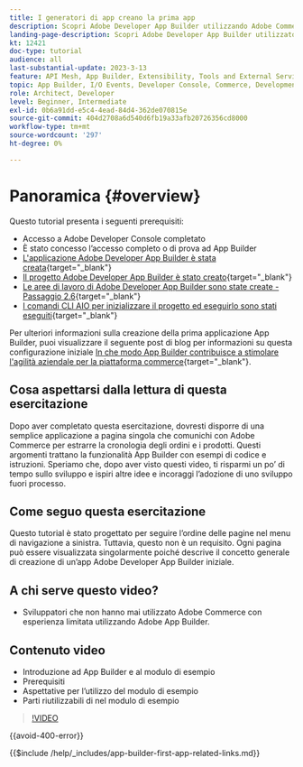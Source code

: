 ```yaml
---
title: I generatori di app creano la prima app
description: Scopri Adobe Developer App Builder utilizzando Adobe Commerce e crea la tua prima app.
landing-page-description: Scopri Adobe Developer App Builder utilizzato con Adobe Commerce e crea la tua prima app.
kt: 12421
doc-type: tutorial
audience: all
last-substantial-update: 2023-3-13
feature: API Mesh, App Builder, Extensibility, Tools and External Services, Backend Development
topic: App Builder, I/O Events, Developer Console, Commerce, Development, Integrations
role: Architect, Developer
level: Beginner, Intermediate
exl-id: 0b6a91dd-e5c4-4ead-84d4-362de070815e
source-git-commit: 404d2708a6d540d6fb19a33afb20726356cd8000
workflow-type: tm+mt
source-wordcount: '297'
ht-degree: 0%

---
```


# Panoramica {#overview}

Questo tutorial presenta i seguenti prerequisiti:

* Accesso a Adobe Developer Console completato
* È stato concesso l’accesso completo o di prova ad App Builder
* [L&#39;applicazione Adobe Developer App Builder è stata creata](https://developer.adobe.com/app-builder/docs/getting_started/first_app/){target="_blank"}
* [Il progetto Adobe Developer App Builder è stato creato](https://developer.adobe.com/console){target="_blank"}
* [Le aree di lavoro di Adobe Developer App Builder sono state create - Passaggio 2.6](https://developer.adobe.com/app-builder/docs/getting_started/first_app/#2-creating-a-new-project-on-developer-console){target="_blank"}
* [I comandi CLI AIO per inizializzare il progetto ed eseguirlo sono stati eseguiti](https://developer.adobe.com/runtime){target="_blank"}

Per ulteriori informazioni sulla creazione della prima applicazione App Builder, puoi visualizzare il seguente post di blog per informazioni su questa configurazione iniziale [In che modo App Builder contribuisce a stimolare l&#39;agilità aziendale per la piattaforma commerce](https://business.adobe.com/blog/how-to/how-app-builder-helps-you-implement-a-composable-commerce-strategy){target="_blank"}.

## Cosa aspettarsi dalla lettura di questa esercitazione

Dopo aver completato questa esercitazione, dovresti disporre di una semplice applicazione a pagina singola che comunichi con Adobe Commerce per estrarre la cronologia degli ordini e i prodotti. Questi argomenti trattano la funzionalità App Builder con esempi di codice e istruzioni. Speriamo che, dopo aver visto questi video, ti risparmi un po’ di tempo sullo sviluppo e ispiri altre idee e incoraggi l’adozione di uno sviluppo fuori processo.

## Come seguo questa esercitazione

Questo tutorial è stato progettato per seguire l’ordine delle pagine nel menu di navigazione a sinistra. Tuttavia, questo non è un requisito. Ogni pagina può essere visualizzata singolarmente poiché descrive il concetto generale di creazione di un’app Adobe Developer App Builder iniziale.

## A chi serve questo video?

* Sviluppatori che non hanno mai utilizzato Adobe Commerce con esperienza limitata utilizzando Adobe App Builder.

## Contenuto video

* Introduzione ad App Builder e al modulo di esempio
* Prerequisiti
* Aspettative per l’utilizzo del modulo di esempio
* Parti riutilizzabili di nel modulo di esempio

>[!VIDEO](https://video.tv.adobe.com/v/3421025?quality=12&learn=on&captions=ita)

{{avoid-400-error}}

{{$include /help/_includes/app-builder-first-app-related-links.md}}
